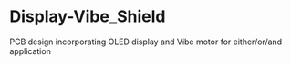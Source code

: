 # Display-Vibe_Shield
PCB design incorporating OLED display and Vibe motor for either/or/and application
